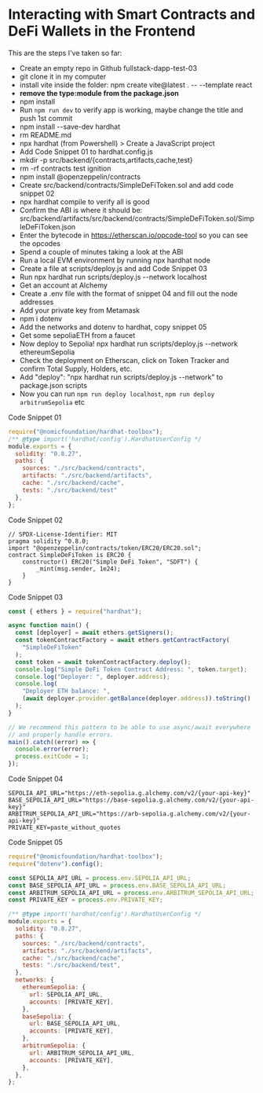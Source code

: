 # Interacting with Smart Contracts and DeFi Wallets in the Frontend

This are the steps I've taken so far:

- Create an empty repo in Github fullstack-dapp-test-03
- git clone it in my computer
- install vite inside the folder: npm create vite@latest . -- --template react
- **remove the type:module from the package.json**
- npm install
- Run `npm run dev` to verify app is working, maybe change the title and push 1st commit
- npm install --save-dev hardhat
- rm README.md
- npx hardhat (from Powershell) > Create a JavaScript project
- Add Code Snippet 01 to hardhat.config.js
- mkdir -p src/backend/{contracts,artifacts,cache,test}
- rm -rf contracts test ignition
- npm install @openzeppelin/contracts
- Create src/backend/contracts/SimpleDeFiToken.sol and add code snippet 02
- npx hardhat compile to verify all is good
- Confirm the ABI is where it should be: src/backend/artifacts/src/backend/contracts/SimpleDeFiToken.sol/SimpleDeFiToken.json
- Enter the bytecode in https://etherscan.io/opcode-tool so you can see the opcodes
- Spend a couple of minutes taking a look at the ABI
- Run a local EVM environment by running npx hardhat node
- Create a file at scripts/deploy.js and add Code Snippet 03
- Run npx hardhat run scripts/deploy.js --network localhost
- Get an account at Alchemy
- Create a .env file with the format of snippet 04 and fill out the node addresses
- Add your private key from Metamask
- npm i dotenv
- Add the networks and dotenv to hardhat, copy snippet 05
- Get some sepoliaETH from a faucet
- Now deploy to Sepolia! npx hardhat run scripts/deploy.js --network ethereumSepolia
- Check the deployment on Etherscan, click on Token Tracker and confirm Total Supply, Holders, etc.
- Add "deploy": "npx hardhat run scripts/deploy.js --network" to package.json scripts
- Now you can run `npm run deploy localhost`, `npm run deploy arbitrumSepolia` etc 

Code Snippet 01
```javascript
require("@nomicfoundation/hardhat-toolbox");
/** @type import('hardhat/config').HardhatUserConfig */
module.exports = {
  solidity: "0.8.27",
  paths: {
    sources: "./src/backend/contracts",
    artifacts: "./src/backend/artifacts",
    cache: "./src/backend/cache",
    tests: "./src/backend/test"
  },
};
```

Code Snippet 02
```solidity
// SPDX-License-Identifier: MIT
pragma solidity ^0.8.0;
import "@openzeppelin/contracts/token/ERC20/ERC20.sol";
contract SimpleDeFiToken is ERC20 {
    constructor() ERC20("Simple DeFi Token", "SDFT") {
        _mint(msg.sender, 1e24);
    }
}
```

Code Snippet 03
```javascript
const { ethers } = require("hardhat");

async function main() {
  const [deployer] = await ethers.getSigners();
  const tokenContractFactory = await ethers.getContractFactory(
    "SimpleDeFiToken"
  );
  const token = await tokenContractFactory.deploy();
  console.log("Simple DeFi Token Contract Address: ", token.target);
  console.log("Deployer: ", deployer.address);
  console.log(
    "Deployer ETH balance: ",
    (await deployer.provider.getBalance(deployer.address)).toString()
  );
}

// We recommend this pattern to be able to use async/await everywhere
// and properly handle errors.
main().catch((error) => {
  console.error(error);
  process.exitCode = 1;
});
```

Code Snippet 04
```shell
SEPOLIA_API_URL="https://eth-sepolia.g.alchemy.com/v2/{your-api-key}"
BASE_SEPOLIA_API_URL="https://base-sepolia.g.alchemy.com/v2/{your-api-key}"
ARBITRUM_SEPOLIA_API_URL="https://arb-sepolia.g.alchemy.com/v2/{your-api-key}"
PRIVATE_KEY=paste_without_quotes
```

Code Snippet 05
```javascript
require("@nomicfoundation/hardhat-toolbox");
require("dotenv").config();

const SEPOLIA_API_URL = process.env.SEPOLIA_API_URL;
const BASE_SEPOLIA_API_URL = process.env.BASE_SEPOLIA_API_URL;
const ARBITRUM_SEPOLIA_API_URL = process.env.ARBITRUM_SEPOLIA_API_URL;
const PRIVATE_KEY = process.env.PRIVATE_KEY;

/** @type import('hardhat/config').HardhatUserConfig */
module.exports = {
  solidity: "0.8.27",
  paths: {
    sources: "./src/backend/contracts",
    artifacts: "./src/backend/artifacts",
    cache: "./src/backend/cache",
    tests: "./src/backend/test",
  },
  networks: {
    ethereumSepolia: {
      url: SEPOLIA_API_URL,
      accounts: [PRIVATE_KEY],
    },
    baseSepolia: {
      url: BASE_SEPOLIA_API_URL,
      accounts: [PRIVATE_KEY],
    },
    arbitrumSepolia: {
      url: ARBITRUM_SEPOLIA_API_URL,
      accounts: [PRIVATE_KEY],
    },
  },
};

```